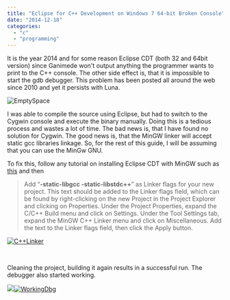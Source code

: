 ```yaml
---
title: "Eclipse for C++ Development on Windows 7 64-bit Broken Console"
date: "2014-12-18"
categories: 
  - "c"
  - "programming"
---
```


It is the year 2014 and for some reason Eclipse CDT (both 32 and 64bit version) since Ganimede won't output anything the programmer wants to print to the C++ console. The other side effect is, that it is impossible to start the gdb debugger. This problem has been posted all around the web since 2010 and yet it persists with Luna.

![EmptySpace](images/EmptySpace-300x225.png)

I was able to compile the source using Eclipse, but had to switch to the Cygwin console and execute the binary manually. Doing this is a tedious process and wastes a lot of time. The bad news is, that I have found no solution for Cygwin. The good news is, that the MinGW linker will accept static gcc libraries linkage. So, for the rest of this guide, I will be assuming that you can use the MinGw GNU.

To fix this, follow any tutorial on installing Eclipse CDT with MinGW such as [this](https://www.ics.uci.edu/~pattis/common/handouts/mingweclipse/mingweclipse.html "MinGW Eclipse Installation") and then

> Add “**\-static-libgcc -static-libstdc++**” as Linker flags for your new project. This text should be added to the Linker flags field, which can be found by right-clicking on the new Project in the Project Explorer and clicking on Properties. Under the Project Properties, expand the C/C++ Build menu and click on Settings. Under the Tool Settings tab, expand the MinGW C++ Linker menu and click on Miscellaneous. Add the text to the Linker flags field, then click the Apply button.

[](http://www.martinkysel.com/wp-content/uploads/2014/12/SuccessfulPrint.png)[![C++Linker](images/C-Linker1.png)](http://www.martinkysel.com/wp-content/uploads/2014/12/C-Linker1.png)

 

Cleaning the project, building it again results in a successful run. The debugger also started working.

[![](images/SuccessfulPrint1-300x225.png)![WorkingDbg](images/WorkingDbg-300x225.png)](http://www.martinkysel.com/wp-content/uploads/2014/12/SuccessfulPrint1.png)
